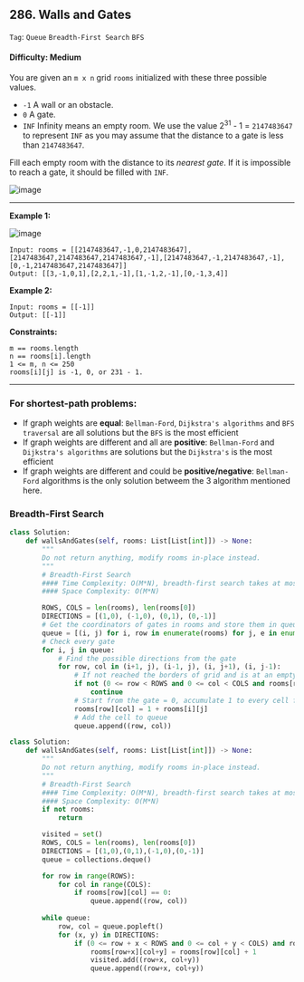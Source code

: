 ## 286. Walls and Gates

```Tag```: ```Queue``` ```Breadth-First Search``` ```BFS```

#### Difficulty: Medium

You are given an ```m x n``` grid ```rooms``` initialized with these three possible values.

- ```-1``` A wall or an obstacle.
- ```0``` A gate.
- ```INF``` Infinity means an empty room. We use the value 2<sup>31</sup> - 1 = ```2147483647``` to represent ```INF``` as you may assume that the distance to a gate is less than ```2147483647```.

Fill each empty room with the distance to its _nearest gate_. If it is impossible to reach a gate, it should be filled with ```INF```.

![image](https://user-images.githubusercontent.com/35042430/208265729-88eaf4b6-a639-43ae-a638-8050e64bfa9e.png) 

---

__Example 1:__

![image](https://assets.leetcode.com/uploads/2021/01/03/grid.jpg)
```
Input: rooms = [[2147483647,-1,0,2147483647],[2147483647,2147483647,2147483647,-1],[2147483647,-1,2147483647,-1],[0,-1,2147483647,2147483647]]
Output: [[3,-1,0,1],[2,2,1,-1],[1,-1,2,-1],[0,-1,3,4]]
```
__Example 2:__

```
Input: rooms = [[-1]]
Output: [[-1]]
```

__Constraints:__

```
m == rooms.length
n == rooms[i].length
1 <= m, n <= 250
rooms[i][j] is -1, 0, or 231 - 1.
```

---

### For shortest-path problems:

- If graph weights are __equal__: ```Bellman-Ford```, ```Dijkstra's algorithms``` and ```BFS traversal``` are all solutions but the ```BFS``` is the most efficient
- If graph weights are different and all are __positive__: ```Bellman-Ford``` and ```Dijkstra's algorithms``` are solutions but the ```Dijkstra's``` is the most efficient
- If graph weights are different and could be __positive/negative__: ```Bellman-Ford``` algorithms is the only solution betweem the 3 algorithm mentioned here.

### Breadth-First Search

```Python
class Solution:
    def wallsAndGates(self, rooms: List[List[int]]) -> None:
        """
        Do not return anything, modify rooms in-place instead.
        """
        # Breadth-First Search
        #### Time Complexity: O(M*N), breadth-first search takes at most M * N steps to reach all rooms
        #### Space Complexity: O(M*N)

        ROWS, COLS = len(rooms), len(rooms[0])
        DIRECTIONS = [(1,0), (-1,0), (0,1), (0,-1)]
        # Get the coordinators of gates in rooms and store them in queue
        queue = [(i, j) for i, row in enumerate(rooms) for j, e in enumerate(row) if e == 0]
        # Check every gate
        for i, j in queue:
            # Find the possible directions from the gate
            for row, col in (i+1, j), (i-1, j), (i, j+1), (i, j-1):
                # If not reached the borders of grid and is at an empty room
                if not (0 <= row < ROWS and 0 <= col < COLS and rooms[row][col] == 2147483647):
                    continue
                # Start from the gate = 0, accumulate 1 to every cell from the gate
                rooms[row][col] = 1 + rooms[i][j]
                # Add the cell to queue
                queue.append((row, col))
```

```Python
class Solution:
    def wallsAndGates(self, rooms: List[List[int]]) -> None:
        """
        Do not return anything, modify rooms in-place instead.
        """
        # Breadth-First Search
        #### Time Complexity: O(M*N), breadth-first search takes at most M * N steps to reach all rooms
        #### Space Complexity: O(M*N)
        if not rooms:
            return

        visited = set()
        ROWS, COLS = len(rooms), len(rooms[0])
        DIRECTIONS = [(1,0),(0,1),(-1,0),(0,-1)]
        queue = collections.deque()

        for row in range(ROWS):
            for col in range(COLS):
                if rooms[row][col] == 0:
                    queue.append((row, col))
        
        while queue:
            row, col = queue.popleft()
            for (x, y) in DIRECTIONS:
                if (0 <= row + x < ROWS and 0 <= col + y < COLS) and rooms[row+x][col+y] == 2147483647 and (row + x, col + y) not in visited:
                    rooms[row+x][col+y] = rooms[row][col] + 1
                    visited.add((row+x, col+y))
                    queue.append((row+x, col+y))
```
